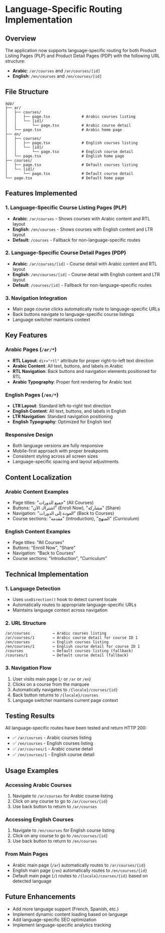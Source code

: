 # Language-Specific Routing Implementation

## Overview
The application now supports language-specific routing for both Product Listing Pages (PLP) and Product Detail Pages (PDP) with the following URL structure:

- **Arabic**: `/ar/courses` and `/ar/courses/[id]`
- **English**: `/en/courses` and `/en/courses/[id]`

## File Structure
```
app/
├── ar/
│   ├── courses/
│   │   ├── page.tsx              # Arabic courses listing
│   │   └── [id]/
│   │       └── page.tsx          # Arabic course detail
│   └── page.tsx                  # Arabic home page
├── en/
│   ├── courses/
│   │   ├── page.tsx              # English courses listing
│   │   └── [id]/
│   │       └── page.tsx          # English course detail
│   └── page.tsx                  # English home page
├── courses/
│   ├── page.tsx                  # Default courses listing
│   └── [id]/
│       └── page.tsx              # Default course detail
└── page.tsx                      # Default home page
```

## Features Implemented

### 1. Language-Specific Course Listing Pages (PLP)
- **Arabic**: `/ar/courses` - Shows courses with Arabic content and RTL layout
- **English**: `/en/courses` - Shows courses with English content and LTR layout
- **Default**: `/courses` - Fallback for non-language-specific routes

### 2. Language-Specific Course Detail Pages (PDP)
- **Arabic**: `/ar/courses/[id]` - Course detail with Arabic content and RTL layout
- **English**: `/en/courses/[id]` - Course detail with English content and LTR layout
- **Default**: `/courses/[id]` - Fallback for non-language-specific routes

### 3. Navigation Integration
- Main page course clicks automatically route to language-specific URLs
- Back buttons navigate to language-specific course listings
- Language switcher maintains context

## Key Features

### Arabic Pages (`/ar/*`)
- **RTL Layout**: `dir="rtl"` attribute for proper right-to-left text direction
- **Arabic Content**: All text, buttons, and labels in Arabic
- **RTL Navigation**: Back buttons and navigation elements positioned for RTL
- **Arabic Typography**: Proper font rendering for Arabic text

### English Pages (`/en/*`)
- **LTR Layout**: Standard left-to-right text direction
- **English Content**: All text, buttons, and labels in English
- **LTR Navigation**: Standard navigation positioning
- **English Typography**: Optimized for English text

### Responsive Design
- Both language versions are fully responsive
- Mobile-first approach with proper breakpoints
- Consistent styling across all screen sizes
- Language-specific spacing and layout adjustments

## Content Localization

### Arabic Content Examples
- Page titles: "جميع الدورات" (All Courses)
- Buttons: "اشتراك الآن" (Enroll Now), "مشاركة" (Share)
- Navigation: "العودة إلى الدورات" (Back to Courses)
- Course sections: "مقدمة" (Introduction), "المنهج" (Curriculum)

### English Content Examples
- Page titles: "All Courses"
- Buttons: "Enroll Now", "Share"
- Navigation: "Back to Courses"
- Course sections: "Introduction", "Curriculum"

## Technical Implementation

### 1. Language Detection
- Uses `useDirection()` hook to detect current locale
- Automatically routes to appropriate language-specific URLs
- Maintains language context across navigation

### 2. URL Structure
```
/ar/courses          → Arabic courses listing
/ar/courses/1        → Arabic course detail for course ID 1
/en/courses          → English courses listing  
/en/courses/1        → English course detail for course ID 1
/courses             → Default courses listing (fallback)
/courses/1           → Default course detail (fallback)
```

### 3. Navigation Flow
1. User visits main page (`/` or `/ar` or `/en`)
2. Clicks on a course from the marquee
3. Automatically navigates to `/{locale}/courses/{id}`
4. Back button returns to `/{locale}/courses`
5. Language switcher maintains current page context

## Testing Results
All language-specific routes have been tested and return HTTP 200:
- ✅ `/ar/courses` - Arabic courses listing
- ✅ `/en/courses` - English courses listing
- ✅ `/ar/courses/1` - Arabic course detail
- ✅ `/en/courses/1` - English course detail

## Usage Examples

### Accessing Arabic Courses
1. Navigate to `/ar/courses` for Arabic course listing
2. Click on any course to go to `/ar/courses/{id}`
3. Use back button to return to `/ar/courses`

### Accessing English Courses
1. Navigate to `/en/courses` for English course listing
2. Click on any course to go to `/en/courses/{id}`
3. Use back button to return to `/en/courses`

### From Main Pages
- Arabic main page (`/ar`) automatically routes to `/ar/courses/{id}`
- English main page (`/en`) automatically routes to `/en/courses/{id}`
- Default main page (`/`) routes to `/{locale}/courses/{id}` based on detected language

## Future Enhancements
- Add more language support (French, Spanish, etc.)
- Implement dynamic content loading based on language
- Add language-specific SEO optimization
- Implement language-specific analytics tracking
